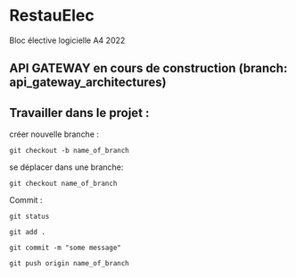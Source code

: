 # RestauElec
Bloc élective logicielle A4 2022


## API GATEWAY en cours de construction (branch: api_gateway_architectures)


## Travailler dans le projet : 

créer nouvelle branche : 
```
git checkout -b name_of_branch
```

se déplacer dans une branche:
```
git checkout name_of_branch
```

Commit :
```
git status

git add .

git commit -m "some message"

git push origin name_of_branch
```
